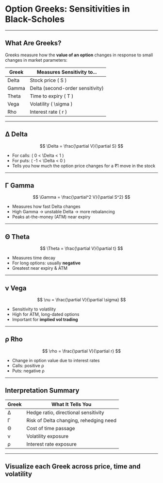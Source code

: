 # Option Greeks: Sensitivities in Black-Scholes

---

## What Are Greeks?

Greeks measure how the **value of an option** changes in response to small changes in market parameters:

| Greek   | Measures Sensitivity to...       |
|---------|----------------------------------|
| Delta   | Stock price \( S \)              |
| Gamma   | Delta (second-order sensitivity) |
| Theta   | Time to expiry \( T \)           |
| Vega    | Volatility \( \sigma \)          |
| Rho     | Interest rate \( r \)            |

---

## ∆ Delta

$$
\Delta = \frac{\partial V}{\partial S}
$$

- For calls: \( 0 < \Delta < 1 \)
- For puts: \( -1 < \Delta < 0 \)
- Tells you how much the option price changes for a ₹1 move in the stock

---

## Γ Gamma

$$
\Gamma = \frac{\partial^2 V}{\partial S^2}
$$

- Measures how fast Delta changes
- High Gamma → unstable Delta → more rebalancing
- Peaks at-the-money (ATM) near expiry

---

## Θ Theta

$$
\Theta = \frac{\partial V}{\partial t}
$$

- Measures time decay
- For long options: usually **negative**
- Greatest near expiry & ATM

---

## ν Vega

$$
\nu = \frac{\partial V}{\partial \sigma}
$$

- Sensitivity to volatility
- High for ATM, long-dated options
- Important for **implied vol trading**

---

## ρ Rho

$$
\rho = \frac{\partial V}{\partial r}
$$

- Change in option value due to interest rates
- Calls: positive ρ  
- Puts: negative ρ

---

## Interpretation Summary

| Greek | What It Tells You                          |
|-------|---------------------------------------------|
| ∆     | Hedge ratio, directional sensitivity        |
| Γ     | Risk of Delta changing, rehedging need      |
| Θ     | Cost of time passage                        |
| ν     | Volatility exposure                         |
| ρ     | Interest rate exposure                      |

---

## Visualize each Greek across price, time and volatility
